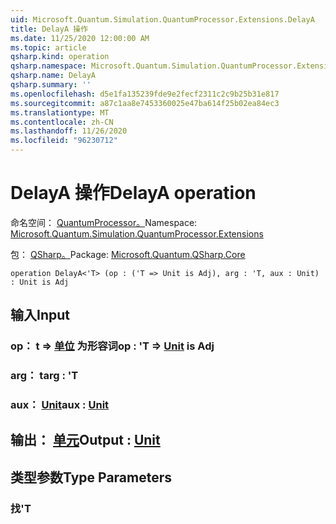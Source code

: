 ```yaml
---
uid: Microsoft.Quantum.Simulation.QuantumProcessor.Extensions.DelayA
title: DelayA 操作
ms.date: 11/25/2020 12:00:00 AM
ms.topic: article
qsharp.kind: operation
qsharp.namespace: Microsoft.Quantum.Simulation.QuantumProcessor.Extensions
qsharp.name: DelayA
qsharp.summary: ''
ms.openlocfilehash: d5e1fa135239fde9e2fecf2311c2c9b25b31e817
ms.sourcegitcommit: a87c1aa8e7453360025e47ba614f25b02ea84ec3
ms.translationtype: MT
ms.contentlocale: zh-CN
ms.lasthandoff: 11/26/2020
ms.locfileid: "96230712"
---
```

# <a name="delaya-operation"></a><span data-ttu-id="90d4a-102">DelayA 操作</span><span class="sxs-lookup"><span data-stu-id="90d4a-102">DelayA operation</span></span>

<span data-ttu-id="90d4a-103">命名空间： [QuantumProcessor。](xref:Microsoft.Quantum.Simulation.QuantumProcessor.Extensions)</span><span class="sxs-lookup"><span data-stu-id="90d4a-103">Namespace: [Microsoft.Quantum.Simulation.QuantumProcessor.Extensions](xref:Microsoft.Quantum.Simulation.QuantumProcessor.Extensions)</span></span>

<span data-ttu-id="90d4a-104">包： [QSharp。](https://nuget.org/packages/Microsoft.Quantum.QSharp.Core)</span><span class="sxs-lookup"><span data-stu-id="90d4a-104">Package: [Microsoft.Quantum.QSharp.Core](https://nuget.org/packages/Microsoft.Quantum.QSharp.Core)</span></span>




```qsharp
operation DelayA<'T> (op : ('T => Unit is Adj), arg : 'T, aux : Unit) : Unit is Adj
```


## <a name="input"></a><span data-ttu-id="90d4a-105">输入</span><span class="sxs-lookup"><span data-stu-id="90d4a-105">Input</span></span>

### <a name="op--t--unit--is-adj"></a><span data-ttu-id="90d4a-106">op： t => [单位](xref:microsoft.quantum.lang-ref.unit)  为形容词</span><span class="sxs-lookup"><span data-stu-id="90d4a-106">op : 'T => [Unit](xref:microsoft.quantum.lang-ref.unit)  is Adj</span></span>




### <a name="arg--t"></a><span data-ttu-id="90d4a-107">arg： t</span><span class="sxs-lookup"><span data-stu-id="90d4a-107">arg : 'T</span></span>




### <a name="aux--unit"></a><span data-ttu-id="90d4a-108">aux： [Unit](xref:microsoft.quantum.lang-ref.unit)</span><span class="sxs-lookup"><span data-stu-id="90d4a-108">aux : [Unit](xref:microsoft.quantum.lang-ref.unit)</span></span>





## <a name="output--unit"></a><span data-ttu-id="90d4a-109">输出： [单元](xref:microsoft.quantum.lang-ref.unit)</span><span class="sxs-lookup"><span data-stu-id="90d4a-109">Output : [Unit](xref:microsoft.quantum.lang-ref.unit)</span></span>



## <a name="type-parameters"></a><span data-ttu-id="90d4a-110">类型参数</span><span class="sxs-lookup"><span data-stu-id="90d4a-110">Type Parameters</span></span>

### <a name="t"></a><span data-ttu-id="90d4a-111">找</span><span class="sxs-lookup"><span data-stu-id="90d4a-111">'T</span></span>

